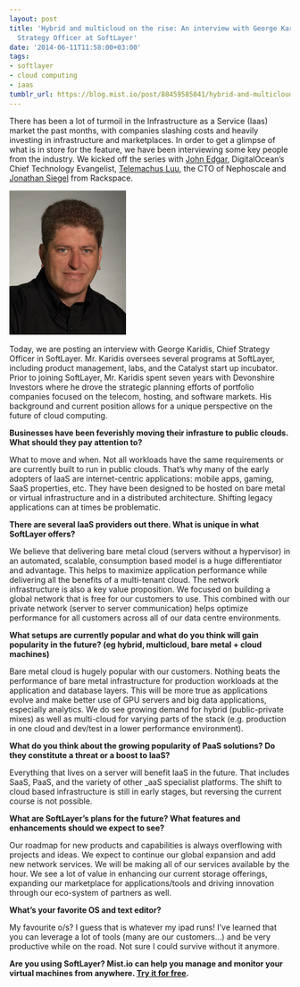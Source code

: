 ```yaml
---
layout: post
title: 'Hybrid and multicloud on the rise: An interview with George Karidis, Chief
  Strategy Officer at SoftLayer'
date: '2014-06-11T11:58:00+03:00'
tags:
- softlayer
- cloud computing
- iaas
tumblr_url: https://blog.mist.io/post/88459585041/hybrid-and-multicloud-on-the-rise-an-interview
---
```

There has been a lot of turmoil in the Infrastructure as a Service (Iaas) market the past months, with companies slashing costs and heavily investing in infrastructure and marketplaces. In order to get a glimpse of what is in store for the feature, we have been interviewing some key people from the industry. We kicked off the series with [John Edgar](http://blog.mist.io/2014-01-21-paas-is-a-blessing-not-a-curse-an-interview-with), DigitalOcean’s Chief Technology Evangelist, [Telemachus Luu](http://blog.mist.io/2014-02-06-getting-to-100-uptime-on-public-cloud-an-interview), the CTO of Nephoscale and [Jonathan Siegel](http://blog.mist.io/2014-04-29-cloud-is-not-a-one-size-fits-all-solution-an-interview) from Rackspace.

![George Karidis](/assets/tumblr-images/tumblr_inline_n6zy97GiSI1rgqrs8.jpg)

Today, we are posting an interview with George Karidis, Chief Strategy Officer in SoftLayer. Mr. Karidis oversees several programs at SoftLayer, including product management, labs, and the Catalyst start up incubator. Prior to joining SoftLayer, Mr. Karidis spent seven years with Devonshire Investors where he drove the strategic planning efforts of portfolio companies focused on the telecom, hosting, and software markets. His background and current position allows for a unique perspective on the future of cloud computing.

**Businesses have been feverishly moving their infrasture to public clouds. What should they pay attention to?**

What to move and when. Not all workloads have the same requirements or are currently built to run in public clouds. That’s why many of the early adopters of IaaS are internet-centric applications: mobile apps, gaming, SaaS properties, etc. They have been designed to be hosted on bare metal or virtual infrastructure and in a distributed architecture. Shifting legacy applications can at times be problematic.

**There are several IaaS providers out there. What is unique in what SoftLayer offers?**

We believe that delivering bare metal cloud (servers without a hypervisor) in an automated, scalable, consumption based model is a huge differentiator and advantage. This helps to maximize application performance while delivering all the benefits of a multi-tenant cloud. The network infrastructure is also a key value proposition. We focused on building a global network that is free for our customers to use. This combined with our private network (server to server communication) helps optimize performance for all customers across all of our data centre environments.

**What setups are currently popular and what do you think will gain popularity in the future? (eg hybrid, multicloud, bare metal + cloud machines)**  
  
Bare metal cloud is hugely popular with our customers. Nothing beats the performance of bare metal infrastructure for production workloads at the application and database layers. This will be more true as applications evolve and make better use of GPU servers and big data applications, especially analytics. We do see growing demand for hybrid (public-private mixes) as well as multi-cloud for varying parts of the stack (e.g. production in one cloud and dev/test in a lower performance environment).

**What do you think about the growing popularity of PaaS solutions? Do they constitute a threat or a boost to IaaS?**  
  
Everything that lives on a server will benefit IaaS in the future. That includes SaaS, PaaS, and the variety of other \_aaS specialist platforms. The shift to cloud based infrastructure is still in early stages, but reversing the current course is not possible.

**What are SoftLayer’s plans for the future? What features and enhancements should we expect to see?**  
  
Our roadmap for new products and capabilities is always overflowing with projects and ideas. We expect to continue our global expansion and add new network services. We will be making all of our services available by the hour. We see a lot of value in enhancing our current storage offerings, expanding our marketplace for applications/tools and driving innovation through our eco-system of partners as well.

**What’s your favorite OS and text editor?**

My favourite o/s? I guess that is whatever my ipad runs! I’ve learned that you can leverage a lot of tools (many are our customers…) and be very productive while on the road. Not sure I could survive without it anymore.

**Are you using SoftLayer? Mist.io can help you manage and monitor your virtual machines from anywhere. [Try it for free](https://mist.io).**

